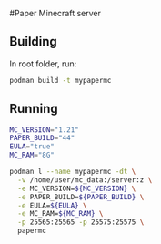 #Paper Minecraft server

## Building

In root folder, run:

``` bash
podman build -t mypapermc
```

## Running

``` bash
MC_VERSION="1.21"
PAPER_BUILD="44"
EULA="true"
MC_RAM="8G"

podman l --name mypapermc -dt \
  -v /home/user/mc_data:/server:z \
  -e MC_VERSION=${MC_VERSION} \
  -e PAPER_BUILD=${PAPER_BUILD} \
  -e EULA=${EULA} \
  -e MC_RAM=${MC_RAM} \
  -p 25565:25565 -p 25575:25575 \
  papermc 
```

